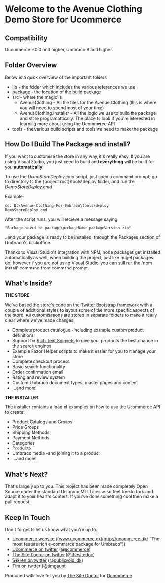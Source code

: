 # Welcome to the Avenue Clothing Demo Store for Ucommerce

## Compatibility ##
Ucommerce 9.0.0 and higher, Umbraco 8 and higher.

## Folder Overview ##

Below is a quick overview of the important folders

* lib - the folder which includes the various references we use
* package - the location of the build package
* src - where the magic is
	* AvenueClothing - All the files for the Avenue Clothing (this is where you will need to spend most of your time)
	* AvenueClothing.Installer - All the logic we use to build the package and store programattically. The place to look if you're interested in learning more about using the Ucommerce API
* tools - the various build scripts and tools we need to make the package

## How Do I Build The Package and install? ##

If you want to customise the store in any way, it's really easy. If you are using Visual Studio, you just need to build and **everything** will be built for you **automatically**!

To use the *DemoStoreDeploy.cmd* script, just open a command prompt, go to directory to the {project root}\tools\deploy folder, and run the *DemoStoreDeploy.cmd*

Example: 

	cd: D:\Avenue-Clothing-For-Umbraco\tools\deploy
	DemoStoreDeploy.cmd

After the script runs, you will recieve a message saying: 
	
	"Package saved to package\packageName_packageVersion.zip"

..and your package is ready to be installed, through the Packages section of Umbraco's backoffice.

Thanks to Visual Studio's integration with NPM, node packages get installed automatically as well, when building the project, just like nuget packages do, however if you are not using Visual Studio, you can still run the 'npm install' command from command prompt.

## What's Inside? ##

**THE STORE**

We've based the store's code on the [Twitter Bootstrap](http://twitter.github.com/bootstrap/) framework with a couple of additional styles to layout some of the more specific aspects of the store. All customisations are stored in separate folders to make it really clear where we've made changes.

* Complete product catalogue -including example custom product definitions
* Support for [Rich Text Snippets](http://schema.org/) to give your products the best chance in the search engines
* Example Razor Helper scripts to make it easier for you to manage your store
* Complete checkout process
* Basic search functionality
* Order confirmation email
* Rating and review system
* Custom Umbraco document types, master pages and content
* ...and more!

**THE INSTALLER**

The installer contains a load of examples on how to use the Ucommerce API to create:

* Product Catalogs and Groups
* Price Groups
* Shipping Methods
* Payment Methods
* Categories
* Products
* Umbraco media -and joining it to a product
* ...and more!

## What's Next? ##

That's largely up to you. This project has been made completely Open Source under the standard Umbraco MIT License so feel free to fork and adapt it to your heart's content. If you've done something cool then make a pull request.

## Keep In Touch ##

Don't forget to let us know what you're up to.

- [Ucommerce website](http://ucommerce.dk/ "The most feature rich e-commerce package for Umbraco") ([www.ucommerce.dk](http://ucommerce.dk/ "The most feature rich e-commerce package for Umbraco"))
- [Ucommerce on twitter](https://twitter.com/ucommerce) ([@ucommerce](https://twitter.com/ucommerce"))
- [The Site Doctor on twitter](https://twitter.com/thesitedoc) ([@thesitedoc](https://twitter.com/thesitedoc"))
- [S�ren on twitter](https://twitter.com/publicvoid_dk) ([@publicvoid_dk](https://twitter.com/publicvoid_dk"))
- [Tim on twitter](https://twitter.com/timgaunt) ([@timgaunt](https://twitter.com/timgaunt"))



Produced with love for you by [The Site Doctor](http://www.thesitedoctor.co.uk/ "The most feature rich e-commerce package for Umbraco") for 
[Ucommerce](http://ucommerce.dk/ "The most feature rich e-commerce package for Umbraco")
